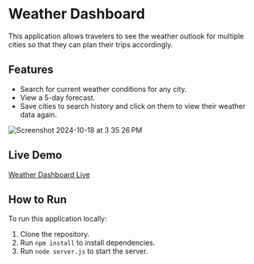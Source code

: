# Weather Dashboard

This application allows travelers to see the weather outlook for multiple cities so that they can plan their trips accordingly.

## Features
- Search for current weather conditions for any city.
- View a 5-day forecast.
- Save cities to search history and click on them to view their weather data again.

![Screenshot 2024-10-18 at 3 35 26 PM](https://github.com/user-attachments/assets/4313159b-4f3f-4a02-a41d-801940499454)

## Live Demo
[Weather Dashboard Live](https://your-app-name.onrender.com)

## How to Run
To run this application locally:
1. Clone the repository.
2. Run `npm install` to install dependencies.
3. Run `node server.js` to start the server.
